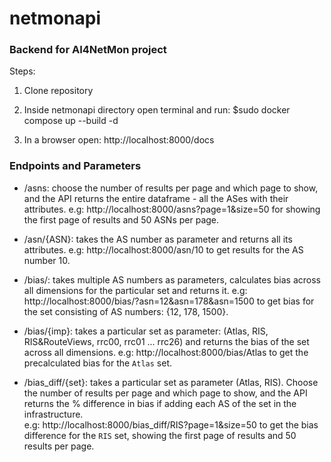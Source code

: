 # netmonapi
### Backend for AI4NetMon project

Steps:

1. Clone repository

2. Inside netmonapi directory open terminal and run:
  $sudo docker compose up --build -d
  
3. In a browser open: http://localhost:8000/docs

### Endpoints and Parameters

* /asns: choose the number of results per page and which page to show, and the API returns the entire dataframe - all the ASes with their attributes.
  e.g: http://localhost:8000/asns?page=1&size=50 for showing the first page of results and 50 ASNs per page.
  
* /asn/{ASN}: takes the AS number as parameter and returns all its attributes.
  e.g: http://localhost:8000/asn/10 to get results for the AS number 10.
  
* /bias/: takes multiple AS numbers as parameters, calculates bias across all dimensions for the particular set and returns it.
  e.g: http://localhost:8000/bias/?asn=12&asn=178&asn=1500 to get bias for the set consisting of AS numbers: {12, 178, 1500}.
  
* /bias/{imp}: takes a particular set as parameter: (Atlas, RIS, RIS&RouteViews, rrc00, rrc01 ... rrc26) and returns the bias of the set across all dimensions.
  e.g: http://localhost:8000/bias/Atlas to get the precalculated bias for the `Atlas` set.
  
* /bias_diff/{set}: takes a particular set as parameter (Atlas, RIS). Choose the number of results per page and which page to show, and the API returns the % difference in bias if adding each AS of the set in the infrastructure.    
  e.g: http://localhost:8000/bias_diff/RIS?page=1&size=50 to get the bias difference for the `RIS` set, showing the first page of results and 50 results per page.
